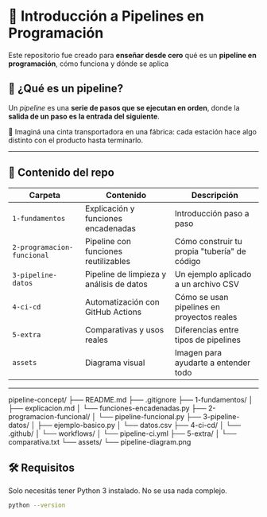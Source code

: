 # 🧪 Introducción a Pipelines en Programación

Este repositorio fue creado para **enseñar desde cero** qué es un **pipeline en programación**, cómo funciona y dónde se aplica

## 🧠 ¿Qué es un pipeline?

Un *pipeline* es una **serie de pasos que se ejecutan en orden**, donde la **salida de un paso es la entrada del siguiente**.

🧼 Imaginá una cinta transportadora en una fábrica: cada estación hace algo distinto con el producto hasta terminarlo.

---

## 🔎 Contenido del repo

| Carpeta | Contenido | Descripción |
|--------|-----------|-------------|
| `1-fundamentos` | Explicación y funciones encadenadas | Introducción paso a paso |
| `2-programacion-funcional` | Pipeline con funciones reutilizables | Cómo construir tu propia "tubería" de código |
| `3-pipeline-datos` | Pipeline de limpieza y análisis de datos | Un ejemplo aplicado a un archivo CSV |
| `4-ci-cd` | Automatización con GitHub Actions | Cómo se usan pipelines en proyectos reales |
| `5-extra` | Comparativas y usos reales | Diferencias entre tipos de pipelines |
| `assets` | Diagrama visual | Imagen para ayudarte a entender todo |

---

pipeline-concept/
├── README.md
├── .gitignore
├── 1-fundamentos/
│   ├── explicacion.md
│   └── funciones-encadenadas.py
├── 2-programacion-funcional/
│   └── pipeline-funcional.py
├── 3-pipeline-datos/
│   ├── ejemplo-basico.py
│   └── datos.csv
├── 4-ci-cd/
│   └── .github/
│       └── workflows/
│           └── pipeline-ci.yml
├── 5-extra/
│   └── comparativa.txt
└── assets/
    └── pipeline-diagram.png

## 🛠️ Requisitos

Solo necesitás tener Python 3 instalado. No se usa nada complejo.

```bash
python --version
